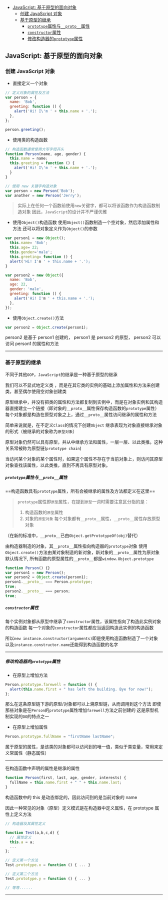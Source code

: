 <!-- @import "[TOC]" {cmd="toc" depthFrom=1 depthTo=5 orderedList=false} -->

<!-- code_chunk_output -->

- [JavaScript: 基于原型的面向对象](#javascript-基于原型的面向对象)
  - [创建 JavaScript 对象](#创建-javascript-对象)
  - [基于原型的继承](#基于原型的继承)
      - [`prototype`属性与`__proto__`属性](#prototype属性与__proto__属性)
      - [`constructor`属性](#constructor属性)
      - [修改构造器的`prototype`属性](#修改构造器的prototype属性)

<!-- /code_chunk_output -->

## JavaScript: 基于原型的面向对象

### 创建 JavaScript 对象

- 直接定义一个对象

```JavaScript
// 定义对象的属性及方法
var person = {
  name: 'Bob',
  greeting: function () {
    alert('Hi! I\'m ' + this.name + '.');
  },
};

person.greeting();
```

- 使用类的构造函数

```JavaScript
// 构造函数通常使用大写字母开头
function Person(name, age, gender) {
  this.name = name;
  this.greeting = function () {
    alert('Hi! I\'m ' + this.name + '.');
  }
}

// 使用 new 关键字构造对象
var person = new Person('Bob');
var another = new Person('Jerry');
```

> 实际上在任何一个函数前使用`new`关键字，都可以将该函数作为构造函数制造对象
> 因此，`JavaScript`的设计并不严谨优雅

- 使用`Object()`构造函数
  使用`Object()`函数制造一个空对象，然后添加属性和方法
  还可以将对象定义作为`Object()`的参数

```JavaScript
var person1 = new Object();
  this.name= 'Bob';
  this.age= 22;
  this.gender='male';
  this.greeting= function () {
  alert('Hi! I'm ' + this.name + '.');
}

var person2 = new Object({
  name: 'Bob',
  age: 22,
  gender: 'male',
  greeting: function () {
    alert('Hi! I'm ' + this.name + '.');
  },
});
```

- 使用`Object.create()`方法

```JavaScript
var person2 = Object.create(person1);
```

person2 是基于 person1 创建的， person1 是 person2 的原型， person2 可以访问 person1 的属性和方法

---

### 基于原型的继承

不同于其他`OOP`，`JavaScript`的继承是一种基于原型的继承

我们可以不显式地定义类 ，而是在其它类的实例的基础上添加属性和方法来创建类，甚至偶尔使用空对象创建类

原型继承中，并没有把类的属性和方法都复制到实例中，而是在对象实例和其构造器直接建立一个链接（即对象的`__proto__`属性保存构造函数的`prototype`属性）
每个对象都是构造在原型对象之上，通过`__proto__`属性访问继承的属性和方法

简单来说就是，在不定义`Class`的情况下创建`Object`
继承表现为对象直接继承对象的形式（被继承的对象称为`原型对象`）

原型对象仍然可以具有原型，并从中继承方法和属性，一层一层、以此类推。这种关系常被称为原型链(`prototype chain`)

当访问某个对象的某个属性时，如果这个属性不存在于当前对象上，则访问其原型对象查找该属性，以此类推，直到不再具有原型对象。

##### `prototype`属性与`__proto__`属性

==构造函数具有`prototype`属性，所有会被继承的属性及方法都定义在这里==

> `prototype`属性即`原型`属性，在提到`原型`一词时需要注意区分指的是：
>
> 1. 构造函数的`原型`属性
> 2. 对象的`原型对象`
>    每个对象都有`__proto__`属性，`__proto__`属性存放原型对象

（在新的标准中，`__proto__`已由`Object.getPrototypeOf(obj)`替代）

由构造器制造的对象，其`__proto__`属性指向构造器的`prototype`对象
使用`Object.create()`方法由某对象制造的新对象，新对象的`__proto__`属性为原对象
默认情况下, 所有函数的原型属性的`__proto__`都是`window.Object.prototype`

```js
function Person() {}
var person1 = new Person();
var person2 = Object.create(person1);
person1.__proto__ === Person.prototype;
true;
person2.__proto__ === person;
true;
```

##### `constructor`属性

每个实例对象都从原型中继承了`constructor`属性，该属性指向了构造此实例对象的构造函数
每一个对象的`constructor`属性都应当返回构造此实例的构造函数

所以`new instance.constructor(arguments)`即是使用构造函数制造了一个对象
以及`instance.constructor.name`还能得到构造函数的名字

---

##### 修改构造器的`prototype`属性

- 在原型上增加方法

```JavaScript
Person.prototype.farewell = function () {
  alert(this.name.first + " has left the building. Bye for now!");
};
```

那么在这条原型链下游的原型/对象都可以上溯原型链，从而调用到这个方法
即使那些对象是在`Person`的`prototype`属性增加`farewell`方法之前创建的
这是原型机制实现的`OO`的特点之一

- 在原型上增加属性

```JavaScript
Person.prototype.fullName = "firstName lastName";
```

属于原型的属性，是该类的对象都可以访问到的唯一值，类似于类变量，常用来定义常属性（静态属性）

---

在构造函数中声明的属性是继承的属性

```JavaScript
function Person(first, last, age, gender, interests) {
  fullName = this.name.first + " " + this.name.last;
}
```

构造函数中的 this 是动态绑定的，因此访问到的是当前对象的 name

因此一种常见的对象（原型）定义模式是在构造器中定义属性，在 prototype 属性上定义方法

```JavaScript
// 构造器及其属性定义

function Test(a,b,c,d) {
  // 属性定义
  this.a = a;
  ...
};

// 定义第一个方法
Test.prototype.x = function () { ... }

// 定义第二个方法
Test.prototype.y = function () { ... }

// 等等......
```

---
